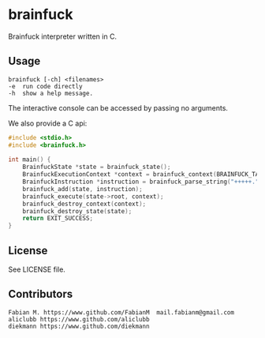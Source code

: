 brainfuck
===========
Brainfuck interpreter written in C.

## Usage
    brainfuck [-ch] <filenames>
	-e  run code directly
	-h  show a help message.

The interactive console can be accessed by passing no arguments.    

We also provide a C api:

``` c
#include <stdio.h>
#include <brainfuck.h>
    
int main() {
	BrainfuckState *state = brainfuck_state();
	BrainfuckExecutionContext *context = brainfuck_context(BRAINFUCK_TAPE_SIZE);
	BrainfuckInstruction *instruction = brainfuck_parse_string("+++++.");
 	brainfuck_add(state, instruction);
 	brainfuck_execute(state->root, context);
	brainfuck_destroy_context(context);
 	brainfuck_destroy_state(state);
	return EXIT_SUCCESS;
}
```
## License
See LICENSE file.

## Contributors
    Fabian M. https://www.github.com/FabianM  mail.fabianm@gmail.com
    aliclubb https://www.github.com/aliclubb
	diekmann https://www.github.com/diekmann
